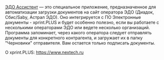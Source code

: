 <a href="https://4docs.ru/app/EDO_Assistant/EDO_Assistant.application" target="_blank">ЭДО Ассистент</a>
 — это специальное приложение, предназначенное для автоматизации загрузки документов на сайт оператора ЭДО (Диадок, Сбис/Saby, Астрал ЭДО). Оно интегрируется с ПО Электронные документы - xprint.PLUS и будет особенно полезно, если вы работаете с несколькими операторами ЭДО или ведете несколько организаций. Программа запоминает, через какого оператора следует отправлять документы для конкретного контрагента, и загружает их в папку "Черновики" отправителя. Вам остается только подписать документы.

О xprint.PLUS: https://www.nextech.ru
